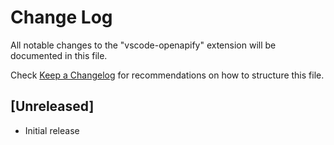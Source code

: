 # Change Log

All notable changes to the "vscode-openapify" extension will be documented in this file.

Check [Keep a Changelog](http://keepachangelog.com/) for recommendations on how to structure this file.

## [Unreleased]

- Initial release
